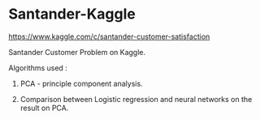 # Santander-Kaggle

https://www.kaggle.com/c/santander-customer-satisfaction

Santander Customer Problem on Kaggle.

Algorithms used : 

1) PCA - principle component analysis.

2) Comparison between Logistic regression and neural networks on the result on PCA.

